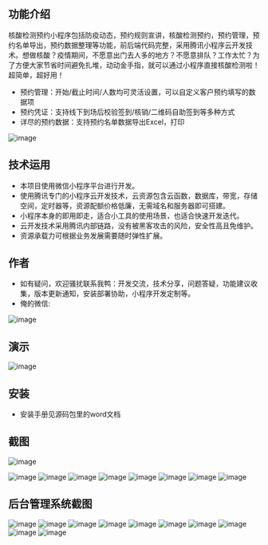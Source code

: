 ## 功能介绍 
    
核酸检测预约小程序包括防疫动态，预约规则宣讲，核酸检测预约，预约管理，预约名单导出，预约数据整理等功能，前后端代码完整，采用腾讯小程序云开发技术。想做核酸？疫情期间，不愿意出门去人多的地方？不愿意排队？工作太忙？为了方便大家节省时间避免扎堆，动动金手指，就可以通过小程序直接核酸检测啦！超简单，超好用！

- 预约管理：开始/截止时间/人数均可灵活设置，可以自定义客户预约填写的数据项
- 预约凭证：支持线下到场后校验签到/核销/二维码自助签到等多种方式
- 详尽的预约数据：支持预约名单数据导出Excel，打印
 
 ![image](https://user-images.githubusercontent.com/89381379/160319785-29d1d094-8f5b-417f-b71d-e8bc052db631.png)


## 技术运用
- 本项目使用微信小程序平台进行开发。
- 使用腾讯专门的小程序云开发技术，云资源包含云函数，数据库，带宽，存储空间，定时器等，资源配额价格低廉，无需域名和服务器即可搭建。
- 小程序本身的即用即走，适合小工具的使用场景，也适合快速开发迭代。
- 云开发技术采用腾讯内部链路，没有被黑客攻击的风险，安全性高且免维护。
- 资源承载力可根据业务发展需要随时弹性扩展。  



## 作者
- 如有疑问，欢迎骚扰联系我鸭：开发交流，技术分享，问题答疑，功能建议收集，版本更新通知，安装部署协助，小程序开发定制等。
- 俺的微信:
 
 ![image](https://user-images.githubusercontent.com/89381379/160319795-e083ad56-32b9-4533-9c19-6d1f4fa39d55.png)




## 演示 
 ![image](https://user-images.githubusercontent.com/89381379/160319792-e22751f0-48d5-4673-9ab0-9479f531cff0.png)


## 安装

- 安装手册见源码包里的word文档


 

## 截图
![image](https://user-images.githubusercontent.com/89381379/160319804-3bc6a795-47e3-4f5f-aa19-41f64bf11613.png)

 ![image](https://user-images.githubusercontent.com/89381379/160319811-083fc592-468b-4ca5-9d27-208e31db7e6e.png)
![image](https://user-images.githubusercontent.com/89381379/160319816-8f8f1901-f3ac-42f6-8ab9-68bbefcaf5d9.png)
![image](https://user-images.githubusercontent.com/89381379/160319822-da054827-846d-4951-b0c0-af56fb835f9f.png)
![image](https://user-images.githubusercontent.com/89381379/160319832-dcb73815-4fea-4b23-b751-c48a1a30d8b2.png)
![image](https://user-images.githubusercontent.com/89381379/160319852-d0a0ce5d-ffb9-49c8-a73b-b5acc5df9bb4.png)
![image](https://user-images.githubusercontent.com/89381379/160319845-08e4384e-eaf6-469e-a06b-5f9b413b1e62.png)
![image](https://user-images.githubusercontent.com/89381379/160319877-5ae448b6-1cf9-4b71-a907-485b1839aab0.png)
![image](https://user-images.githubusercontent.com/89381379/160319881-f7a8f16f-bf37-442c-8d38-a588e2b801ba.png)


## 后台管理系统截图
 
![image](https://user-images.githubusercontent.com/89381379/160319888-8c23e644-3a86-4116-8434-59c081059a9b.png)
![image](https://user-images.githubusercontent.com/89381379/160319893-b0201b0d-01ca-4590-b344-2098867a4f1e.png)
![image](https://user-images.githubusercontent.com/89381379/160319900-2427d07e-6e8d-4b38-8928-6e5a25bee3af.png)
![image](https://user-images.githubusercontent.com/89381379/160319905-d4da2d8f-c080-4c47-be22-bea731a44ef7.png)
![image](https://user-images.githubusercontent.com/89381379/160319908-c847246f-3317-4526-a564-375110ea234f.png)
![image](https://user-images.githubusercontent.com/89381379/160319912-10ef267f-1d1d-4423-ab55-1b5c765d8aac.png)
![image](https://user-images.githubusercontent.com/89381379/160319921-a0ed5a30-4b43-40db-b58f-e7dd1b3f4498.png)
![image](https://user-images.githubusercontent.com/89381379/160319924-c9628e3e-b219-4edd-9ed4-5fbd176d4676.png)
![image](https://user-images.githubusercontent.com/89381379/160319930-cd6eb3c6-a1e8-44e3-a540-cdeac8c8b56e.png)
![image](https://user-images.githubusercontent.com/89381379/160319935-999098e2-6d54-4c8c-9cb1-4d600f116b29.png)









